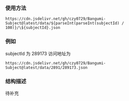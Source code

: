 ### 使用方法

```
https://cdn.jsdelivr.net/gh/czy0729/Bangumi-Subject@latest/data/${parseInt(parseInt(subjectId) / 100)}/\${subjectId}.json
```

### 例如

subjectId 为 289173 访问地址为

```
https://cdn.jsdelivr.net/gh/czy0729/Bangumi-Subject@latest/data/2891/289173.json
```

### 结构描述

待补充
